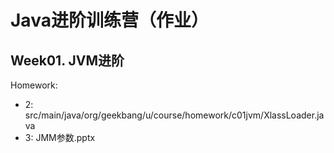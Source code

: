 # Java进阶训练营（作业）

## Week01. JVM进阶

Homework:
- 2: src/main/java/org/geekbang/u/course/homework/c01jvm/XlassLoader.java
- 3: JMM参数.pptx